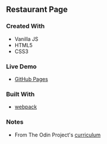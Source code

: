 ## Restaurant Page

### Created With

- Vanilla JS
- HTML5
- CSS3

### Live Demo

- [GitHub Pages](https://cyhyraethz.github.io/restaurant-page/)

### Built With

- [webpack](https://webpack.js.org/)

### Notes

- From The Odin Project's [curriculum](https://www.theodinproject.com/paths)
